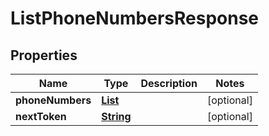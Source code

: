 

# ListPhoneNumbersResponse


## Properties

| Name | Type | Description | Notes |
|------------ | ------------- | ------------- | -------------|
|**phoneNumbers** | [**List**](List.md) |  |  [optional] |
|**nextToken** | [**String**](String.md) |  |  [optional] |



